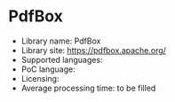 # PdfBox
* Library name: PdfBox
* Library site: https://pdfbox.apache.org/
* Supported languages:
* PoC language:
* Licensing:
* Average processing time: to be filled
